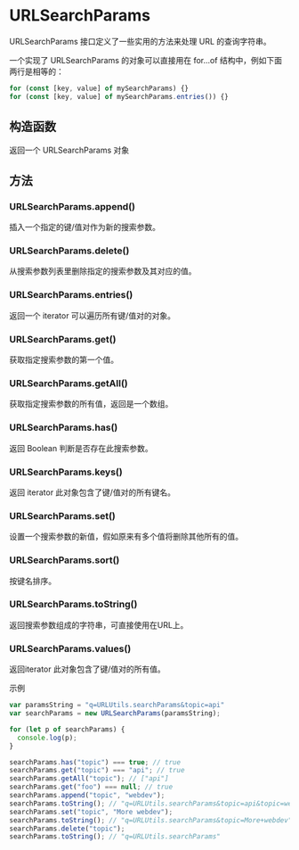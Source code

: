 # URLSearchParams

URLSearchParams 接口定义了一些实用的方法来处理 URL 的查询字符串。

一个实现了 URLSearchParams 的对象可以直接用在 for...of 结构中，例如下面两行是相等的：

``` js
for (const [key, value] of mySearchParams) {}
for (const [key, value] of mySearchParams.entries()) {}
```

## 构造函数

返回一个 URLSearchParams 对象

## 方法

### URLSearchParams.append()

插入一个指定的键/值对作为新的搜索参数。

### URLSearchParams.delete()

从搜索参数列表里删除指定的搜索参数及其对应的值。

### URLSearchParams.entries()

返回一个 iterator 可以遍历所有键/值对的对象。

### URLSearchParams.get()

获取指定搜索参数的第一个值。

### URLSearchParams.getAll()

获取指定搜索参数的所有值，返回是一个数组。

### URLSearchParams.has()

返回 Boolean 判断是否存在此搜索参数。

### URLSearchParams.keys()

返回 iterator 此对象包含了键/值对的所有键名。

### URLSearchParams.set()

设置一个搜索参数的新值，假如原来有多个值将删除其他所有的值。

### URLSearchParams.sort()

按键名排序。

### URLSearchParams.toString()

返回搜索参数组成的字符串，可直接使用在URL上。

### URLSearchParams.values()

返回iterator 此对象包含了键/值对的所有值。

示例

``` js
var paramsString = "q=URLUtils.searchParams&topic=api"
var searchParams = new URLSearchParams(paramsString);

for (let p of searchParams) {
  console.log(p);
}

searchParams.has("topic") === true; // true
searchParams.get("topic") === "api"; // true
searchParams.getAll("topic"); // ["api"]
searchParams.get("foo") === null; // true
searchParams.append("topic", "webdev");
searchParams.toString(); // "q=URLUtils.searchParams&topic=api&topic=webdev"
searchParams.set("topic", "More webdev");
searchParams.toString(); // "q=URLUtils.searchParams&topic=More+webdev"
searchParams.delete("topic");
searchParams.toString(); // "q=URLUtils.searchParams"
```
